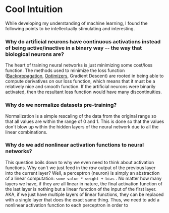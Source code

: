 # Cool Intuition

While developing my understanding of machine learning, I found the following points to be intellectually stimulating and interesting. 

### Why do artificial neurons have continuous activations instead of being active/inactive in a binary way -- the way that biological neurons are?

The heart of training neural networks is just minimizing some cost/loss function. The methods used to minimize the loss function \([Backpropagation](neural-networks/backward-propagation.md), [Optimizers](neural-networks/optimizers.md), Gradient Descent\) are rooted in being able to  compute derivatives on our loss function, which means that it must be a relatively nice and smooth function. If the artificial neurons were binarily activated, then the resultant loss function would have many discontinuities.

### Why do we normalize datasets pre-training?

Normalization is a simple rescaling of the data from the original range so that all values are within the range of 0 and 1. This is done so that the values don't blow up within the hidden layers of the neural network due to all the linear combinations. 

### Why do we add nonlinear activation functions to neural networks?

This question boils down to why we even need to think about activation functions. Why can't we just feed in the _raw_ output of the previous layer into the current layer? Well, a perceptron \(neuron\) is simply an abstraction of a linear computation: `some value * weight + bias` . No matter how many layers we have, if they are all linear in nature, the final activation function of the last layer is nothing but a linear function of the input of the first layer. AKA, if we just have multiple layers of linear functions, they can be replaced with a single layer that does the exact same thing. Thus, we need to add a nonlinear activation function to each perceptron in order to 


